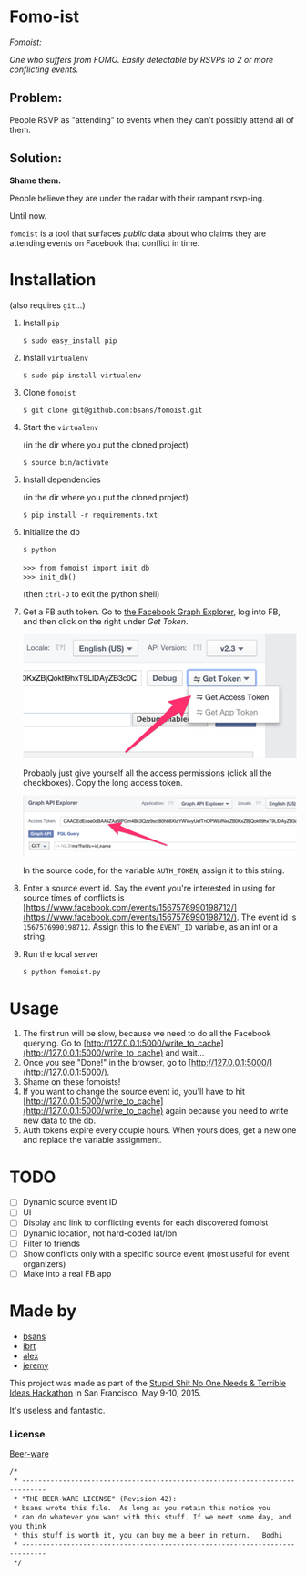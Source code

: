 # Fomo-ist

*Fomoist:*

*One who suffers from FOMO.  Easily detectable by RSVPs to 2 or more conflicting events.*

## Problem:

People RSVP as "attending" to events when they can't possibly attend all of them.

## Solution:

**Shame them.**

People believe they are under the radar with their rampant rsvp-ing.  

Until now.

`fomoist` is a tool that surfaces *public* data about who claims they are attending events on Facebook that conflict in time.

# Installation

(also requires `git`...)

1. Install `pip`

   ```
   $ sudo easy_install pip
   ```

2. Install `virtualenv`

   ```
   $ sudo pip install virtualenv
   ```

3. Clone `fomoist`

   ```
   $ git clone git@github.com:bsans/fomoist.git
   ```

4. Start the `virtualenv`

   (in the dir where you put the cloned project)
   
   ```
   $ source bin/activate
   ```
   

5. Install dependencies

	(in the dir where you put the cloned project)
	
   ```
   $ pip install -r requirements.txt
   ```


6. Initialize the db

   ```
   $ python 
   
   >>> from fomoist import init_db
   >>> init_db()
   ```
   (then `ctrl-D` to exit the python shell)

7. Get a FB auth token.  Go to [the Facebook Graph Explorer](https://developers.facebook.com/tools/explorer), log into FB, and then click on the right under *Get Token*.  
 
   ![Get access token UI](https://github.com/bsans/fomoist/blob/master/fb_get_access_token_ui.png?raw=true)
 
   Probably just give yourself all the access permissions (click all the checkboxes).  Copy the long access token.  
   
   ![Copy access token](https://github.com/bsans/fomoist/blob/master/fb_access_token_ui.png?raw=true)
   
   In the source code, for the variable `AUTH_TOKEN`, assign it to this string.

8. Enter a source event id.  Say the event you're interested in using for source times of conflicts is [https://www.facebook.com/events/1567576990198712/](https://www.facebook.com/events/1567576990198712/).  The event id is `1567576990198712`.  Assign this to the `EVENT_ID` variable, as an int or a string.

9. Run the local server

	```
	$ python fomoist.py
	```

# Usage

1. The first run will be slow, because we need to do all the Facebook querying.  Go to [http://127.0.0.1:5000/write_to_cache](http://127.0.0.1:5000/write_to_cache) and wait...
2. Once you see "Done!" in the browser, go to [http://127.0.0.1:5000/](http://127.0.0.1:5000/).
3. Shame on these fomoists!
4. If you want to change the source event id, you'll have to hit [http://127.0.0.1:5000/write_to_cache](http://127.0.0.1:5000/write_to_cache) again because you need to write new data to the db.
5. Auth tokens expire every couple hours.  When yours does, get a new one and replace the variable assignment.



# TODO

- [ ] Dynamic source event ID
- [ ] UI
- [ ] Display and link to conflicting events for each discovered fomoist
- [ ] Dynamic location, not hard-coded lat/lon
- [ ] Filter to friends
- [ ] Show conflicts only with a specific source event (most useful for event organizers)
- [ ] Make into a real FB app

# Made by

* [bsans](https://github.com/bsans)
* [ibrt](https://github.com/ibrt)
* [alex](alex)
* [jeremy](jeremy)

This project was made as part of the [Stupid Shit No One Needs & Terrible Ideas Hackathon](http://stupidhackathon.github.io/) in San Francisco, May 9-10, 2015.

It's useless and fantastic.

### License

[Beer-ware](http://en.wikipedia.org/wiki/Beerware)

```
/*
 * ----------------------------------------------------------------------------
 * "THE BEER-WARE LICENSE" (Revision 42):
 * bsans wrote this file.  As long as you retain this notice you
 * can do whatever you want with this stuff. If we meet some day, and you think
 * this stuff is worth it, you can buy me a beer in return.   Bodhi
 * ----------------------------------------------------------------------------
 */
 ```
